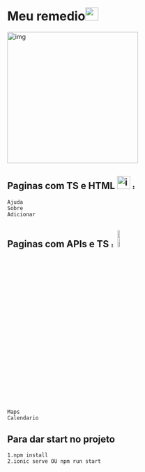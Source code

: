 # Meu remedio<img height="30" src="https://cdn.pixabay.com/photo/2018/06/24/17/34/medical-3495036_960_720.png" /> 


<img src="https://blog.hariken.co/wp-content/uploads/2019/03/angularjs-logo.png" alt="img" style="width:300px;"/>


## Paginas com TS e HTML <img src="https://cdn.worldvectorlogo.com/logos/typescript.svg" alt="img" style="width:30px;"/> <img src="https://encrypted-tbn0.gstatic.com/images?q=tbn:ANd9GcSMRk3g9oapUnqAvZHc_zbRyHirzDKkBX-G3_nVEcPOE46ZBtrSvVL9eu8kC8EgFRMjgIE&usqp=CAU" alt="img" style="width:10px;"/>
    Ajuda
    Sobre
    Adicionar

## Paginas com APIs e TS <img src="https://cdn.pixabay.com/photo/2015/12/11/11/43/google-1088004_960_720.png" alt="img" style="width:10px;"/> <img src="https://cdn.worldvectorlogo.com/logos/typescript.svg" alt="img" style="width:10%"/>

    Maps
    Calendario

## Para dar start no projeto

    1.npm install
    2.ionic serve OU npm run start

